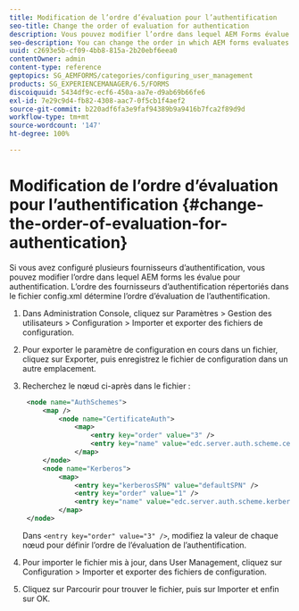 ```yaml
---
title: Modification de l’ordre d’évaluation pour l’authentification
seo-title: Change the order of evaluation for authentication
description: Vous pouvez modifier l’ordre dans lequel AEM Forms évalue plusieurs fournisseurs d’authentification.
seo-description: You can change the order in which AEM forms evaluates multiple authentication providers.
uuid: c2693e5b-cf09-4bb8-815a-2b20ebf6eea0
contentOwner: admin
content-type: reference
geptopics: SG_AEMFORMS/categories/configuring_user_management
products: SG_EXPERIENCEMANAGER/6.5/FORMS
discoiquuid: 5434df9c-ecf6-450a-aa7e-d9ab69b66fe6
exl-id: 7e29c9d4-fb82-4308-aac7-0f5cb1f4aef2
source-git-commit: b220adf6fa3e9faf94389b9a9416b7fca2f89d9d
workflow-type: tm+mt
source-wordcount: '147'
ht-degree: 100%

---
```


# Modification de l’ordre d’évaluation pour l’authentification {#change-the-order-of-evaluation-for-authentication}

Si vous avez configuré plusieurs fournisseurs d’authentification, vous pouvez modifier l’ordre dans lequel AEM forms les évalue pour authentification. L’ordre des fournisseurs d’authentification répertoriés dans le fichier config.xml détermine l’ordre d’évaluation de l’authentification.

1. Dans Administration Console, cliquez sur Paramètres > Gestion des utilisateurs > Configuration > Importer et exporter des fichiers de configuration.
1. Pour exporter le paramètre de configuration en cours dans un fichier, cliquez sur Exporter, puis enregistrez le fichier de configuration dans un autre emplacement.
1. Recherchez le nœud ci-après dans le fichier :

   ```xml
    <node name="AuthSchemes">
        <map />
            <node name="CertificateAuth">
                <map>
                    <entry key="order" value="3" />
                    <entry key="name" value="edc.server.auth.scheme.certificate" />
                </map>
        </node>
        <node name="Kerberos">
            <map>
                <entry key="kerberosSPN" value="defaultSPN" />
                <entry key="order" value="1" />
                <entry key="name" value="edc.server.auth.scheme.kerberos" />
            </map>
    </node>
   ```

   Dans `<entry key="order" value="3" />`, modifiez la valeur de chaque nœud pour définir l’ordre de l’évaluation de l’authentification.

1. Pour importer le fichier mis à jour, dans User Management, cliquez sur Configuration > Importer et exporter des fichiers de configuration.
1. Cliquez sur Parcourir pour trouver le fichier, puis sur Importer et enfin sur OK.
